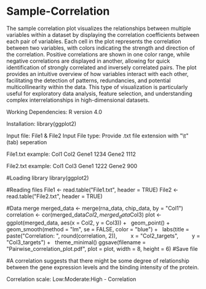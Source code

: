 # Sample-Correlation
The sample correlation plot visualizes the relationships between multiple variables within a dataset by displaying the correlation coefficients between each pair of variables. 
Each cell in the plot represents the correlation between two variables, with colors indicating the strength and direction of the correlation. Positive correlations are shown in one color range, while negative correlations are displayed in another, allowing for quick identification of strongly correlated and inversely correlated pairs. The plot provides an intuitive overview of how variables interact with each other, facilitating the detection of patterns, redundancies, and potential multicollinearity within the data. This type of visualization is particularly useful for exploratory data analysis, feature selection, and understanding complex interrelationships in high-dimensional datasets.

Working Dependencies:
R version 4.0

Installation:
library(ggplot2)


Input file: File1 & File2
Input File type: Provide .txt file extension with "\t" (tab) seperation

File1.txt
example: Col1    Col2
        Gene1    1234
        Gene2    1112

File2.txt
example: Col1    Col3
        Gene1    1222
        Gene2     900

#Loading library
library(ggplot2)

#Reading files
File1 <- read.table("File1.txt", header = TRUE)
File2 <- read.table("File2.txt", header = TRUE)

#Data merge
merged_data <- merge(rna_data, chip_data, by = "Col1")
correlation <- cor(merged_data$Col2, merged_data$Col3)
plot <- ggplot(merged_data, aes(x = Col2, y = Col3)) +
   geom_point() +
   geom_smooth(method = "lm", se = FALSE, color = "blue") +
   labs(title = paste("Correlation: ", round(correlation, 2)),
        x = "Col2_targets",
        y = "Col3_targets") +
   theme_minimal()
ggsave(filename = "Pairwise_correlation_plot.pdf", plot = plot, width = 8, height = 6) #Save file

#A correlation suggests that there might be some degree of relationship between the gene expression levels and the binding intensity of the protein.

Correlation scale:
Low:Moderate:High - Correlation




          
